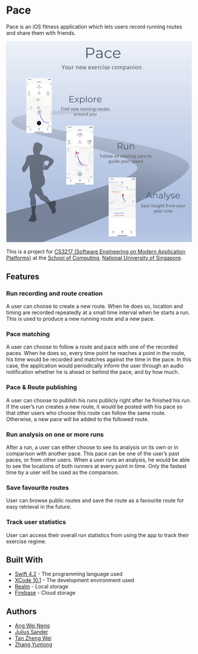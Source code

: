# Pace

Pace is an iOS fitness application which lets users record running routes and share them with friends.

![pace](images/poster.png)

This is a project for [CS3217 (Software Engineering on Modern Application Platforms)](https://www.facebook.com/cs3217/) at the [School of Computing](https://www.comp.nus.edu.sg), [National University of Singapore](http://www.nus.edu.sg).


## Features

### Run recording and route creation

A user can choose to create a new route. When he does so, location and timing are recorded repeatedly at a small time interval when he starts a run. This is used to produce a new running route and a new pace.  

### Pace matching

A user can choose to follow a route and pace with one of the recorded paces. When he does so, every time point he reaches a point in the route, his time would be recorded and matches against the time in
the pace. In this case, the application would periodically inform the user through an audio notification whether he is ahead or behind the pace, and by how much.  

### Pace & Route publishing

A user can choose to publish his runs publicly right after he finished his run. If the user’s run creates a new route, it would be posted with his pace so that other users who choose this route can follow the same route. Otherwise, a new pace will be added to the followed route.  

### Run analysis on one or more runs   

After a run, a user can either choose to see its analysis on its own or in comparison with another pace. This pace can be one of the user’s past paces, or from other users. When a user runs an analysis, he would be able to see the locations of both runners at every point in time. Only the fastest time by a user will be used as the comparison.  

### Save favourite routes

User can browse public routes and save the route as a favourite route for easy retrieval in the future.

### Track user statistics

User can access their overall run statistics from using the app to track their exercise regime.


## Built With

- [Swift 4.2](https://swift.org/) - The programming language used
- [XCode 10.1](https://developer.apple.com/xcode/) - The development environment used
- [Realm](https://realm.io/) - Local storage
- [Firebase](https://firebase.google.com/) - Cloud storage


## Authors

- [Ang Wei Neng](https://github.com/wn)
- [Julius Sander](https://github.com/juxd)
- [Tan Zheng Wei](https://github.com/zhengwei143)
- [Zhang Yuntong](https://github.com/yuntongzhang)
